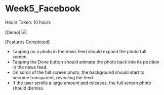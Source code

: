 # Week5_Facebook

Hours Taken: 10 hours

[Demo]
![](https://www.dropbox.com/s/nsv5lvb4j0swtpz/Week4_Tumblr_June.gif?dl=0)


[Features Completed]
- Tapping on a photo in the news feed should expand the photo full screen.
- Tapping the Done button should animate the photo back into its position in the news feed.
- On scroll of the full screen photo, the background should start to become transparent, revealing the feed.
- If the user scrolls a large amount and releases, the full screen photo should dismiss.




